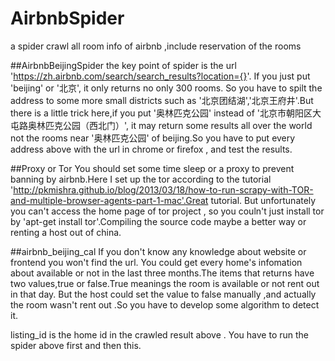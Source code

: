 # AirbnbSpider
a spider crawl all room info of airbnb ,include reservation of the rooms

##AirbnbBeijingSpider
the key point of spider is the url 'https://zh.airbnb.com/search/search_results?location={}'. If you just put 'beijing' or '北京', it only returns no only 300 rooms. So you have to spilt the address to some more small districts such as '北京团结湖','北京王府井'.But there is a little trick here,if you put '奥林匹克公园' instead of '北京市朝阳区大屯路奥林匹克公园（西北门）', it may return some results all over the world not the rooms near '奥林匹克公园' of beijing.So you have to put every address above with the url in chrome or firefox , and test the results.

##Proxy or Tor
You should set some time sleep or a proxy to prevent banning by airbnb.Here I set up the tor according to the tutorial 'http://pkmishra.github.io/blog/2013/03/18/how-to-run-scrapy-with-TOR-and-multiple-browser-agents-part-1-mac'.Great tutorial. But unfortunately you can't access the home page of tor project , so you couln't just install tor by 'apt-get install tor'.Compiling the source code maybe a better way or renting a host out of china.

##airbnb_beijing_cal
If you don't know any knowledge about website or frontend you won't find the url. You could get every home's infomation about available or not in the last three months.The items that returns have two values,true or false.True meanings the room is available or not rent out in that day. But the host could set the value to false manually ,and actually the room wasn't rent out .So you have to develop some algorithm to detect it.

listing_id is the home id in the crawled result above . You have to run the spider above first and then this.


